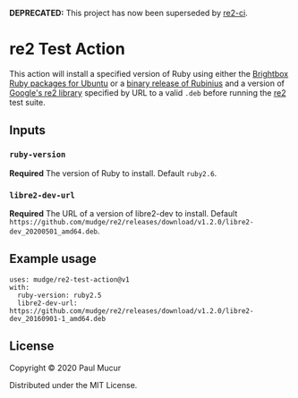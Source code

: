 **DEPRECATED:** This project has now been superseded by [re2-ci](https://github.com/mudge/re2-ci).

# re2 Test Action

This action will install a specified version of Ruby using either the
[Brightbox Ruby packages for
Ubuntu](https://www.brightbox.com/docs/ruby/ubuntu/) or a [binary release of
Rubinius](https://book.rubinius.com/manuscript/getting_rubinius.html) and a
version of [Google's re2 library](https://github.com/google/re2) specified by
URL to a valid `.deb` before running the [re2](https://github.com/mudge/re2)
test suite.

## Inputs

### `ruby-version`

**Required** The version of Ruby to install. Default `ruby2.6`.

### `libre2-dev-url`

**Required** The URL of a version of libre2-dev to install. Default
`https://github.com/mudge/re2/releases/download/v1.2.0/libre2-dev_20200501_amd64.deb`.

## Example usage

```
uses: mudge/re2-test-action@v1
with:
  ruby-version: ruby2.5
  libre2-dev-url: https://github.com/mudge/re2/releases/download/v1.2.0/libre2-dev_20160901-1_amd64.deb
```

## License

Copyright © 2020 Paul Mucur

Distributed under the MIT License.
